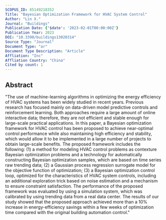 ```yaml
---
SCOPUS_ID: 85149218352
Title: "Bayesian Optimization Framework for HVAC System Control"
Author: "Lin X."
Journal: "Buildings"
Publication Date: {'$date': '2023-02-01T00:00:00Z'}
Publication Year: 2023
DOI: "10.3390/buildings13020314"
Source Type: "Journal"
Document Type: "ar"
Document Type Description: "Article"
Affliation: "Inc"
Affliation Country: "China"
Cited by count: 1
---
```


## Abstract
"The use of machine-learning algorithms in optimizing the energy efficiency of HVAC systems has been widely studied in recent years. Previous research has focused mainly on data-driven model predictive controls and reinforcement learning. Both approaches require a large amount of online interactive data; therefore, they are not efficient and stable enough for large-scale practical applications. In this paper, a Bayesian optimization framework for HVAC control has been proposed to achieve near-optimal control performance while also maintaining high efficiency and stability, which would allow it to be implemented in a large number of projects to obtain large-scale benefits. The proposed framework includes the following: (1) a method for modeling HVAC control problems as contexture Bayesian optimization problems and a technology for automatically constructing Bayesian optimization samples, which are based on time series raw trending data; (2) a Gaussian process regression surrogate model for the objective function of optimization; (3) a Bayesian optimization control loop, optimized for the characteristics of HVAC system controls, including an additional exploration trick based on noise estimation and a mechanism to ensure constraint satisfaction. The performance of the proposed framework was evaluated by using a simulation system, which was calibrated by using trending data from a real data center. The results of our study showed that the proposed approach achieved more than a 10% increase in energy-efficiency savings within a few weeks of optimization time compared with the original building automation control."
